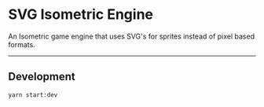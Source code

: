 # SVG Isometric Engine

An Isometric game engine that uses SVG's for sprites instead of pixel based
formats.

---

## Development

```sh
yarn start:dev
```
